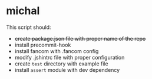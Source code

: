 michal
======

This script should:

  * ~~create package.json file with proper name of the repo~~
  * install precommit-hook
  * install fancom with .fancom config
  * modify .jshintrc file with proper configuration
  * create `test` directory with example file
  * install `assert` module with dev dependency
